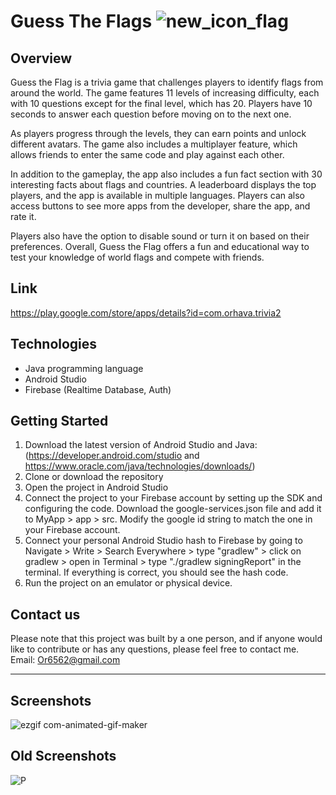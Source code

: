 # **Guess The Flags** ![new_icon_flag](https://user-images.githubusercontent.com/116579286/222563501-cddaf8ce-2f39-4cfe-962a-2d3f736846f3.png)

## Overview
Guess the Flag is a trivia game that challenges players to identify flags from around the world. The game features 11 levels of increasing difficulty, each with 10 questions except for the final level, which has 20. Players have 10 seconds to answer each question before moving on to the next one.

As players progress through the levels, they can earn points and unlock different avatars. The game also includes a multiplayer feature, which allows friends to enter the same code and play against each other.

In addition to the gameplay, the app also includes a fun fact section with 30 interesting facts about flags and countries. A leaderboard displays the top players, and the app is available in multiple languages. Players can also access buttons to see more apps from the developer, share the app, and rate it.

Players also have the option to disable sound or turn it on based on their preferences. Overall, Guess the Flag offers a fun and educational way to test your knowledge of world flags and compete with friends.

## Link
https://play.google.com/store/apps/details?id=com.orhava.trivia2

##  Technologies
- Java programming language
- Android Studio
- Firebase (Realtime Database, Auth)

## Getting Started
1. Download the latest version of Android Studio and Java: 
(https://developer.android.com/studio 
and 
https://www.oracle.com/java/technologies/downloads/)
2. Clone or download the repository
3. Open the project in Android Studio
4. Connect the project to your Firebase account by setting up the SDK and configuring the code. Download the google-services.json file and add it to MyApp > app > src. Modify the google id string to match the one in your Firebase account.
5. Connect your personal Android Studio hash to Firebase by going to Navigate > Write > Search Everywhere > type "gradlew" > click on gradlew > open in Terminal > type "./gradlew signingReport" in the terminal. If everything is correct, you should see the hash code.
6. Run the project on an emulator or physical device.

## Contact us
Please note that this project was built by a one person, and if anyone would like to contribute or has any questions, please feel free to contact me. 
Email: Or6562@gmail.com


------------
## Screenshots
![ezgif com-animated-gif-maker](https://github.com/OrHava/Trivia-Guess-The-Flag/assets/116579286/25cae95f-25de-4f3e-a45d-f2f78873cc09)
>
## Old Screenshots
![P](https://user-images.githubusercontent.com/116579286/222568386-ddaff2c0-0e9d-4879-b691-9b250c3fc2a0.png)

